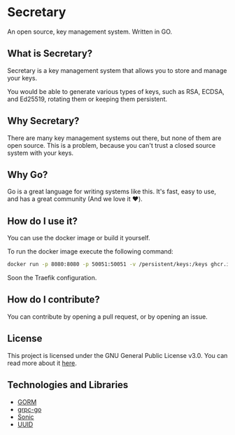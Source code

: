 # Secretary
An open source, key management system. Written in GO.

## What is Secretary?
Secretary is a key management system that allows you to store and manage your keys.

You would be able to generate various types of keys, such as RSA, ECDSA, and Ed25519, rotating them or keeping them persistent.

## Why Secretary?
There are many key management systems out there, but none of them are open source. This is a problem, because you can't trust a closed source system with your keys.

## Why Go?
Go is a great language for writing systems like this. It's fast, easy to use, and has a great community (And we love it ❤️).

## How do I use it?
You can use the docker image or build it yourself.

To run the docker image execute the following command:
```bash
docker run -p 8080:8080 -p 50051:50051 -v /persistent/keys:/keys ghcr.io/luminos-company/secretary:master
```

Soon the Traefik configuration.

## How do I contribute?
You can contribute by opening a pull request, or by opening an issue.

## License
This project is licensed under the GNU General Public License v3.0. You can read more about it [here](LICENSE).


## Technologies and Libraries
- [GORM](https://gorm.io/)
- [grpc-go](https://github.com/grpc/grpc-go)
- [Sonic](https://github.com/bytedance/sonic)
- [UUID](github.com/google/uuid)